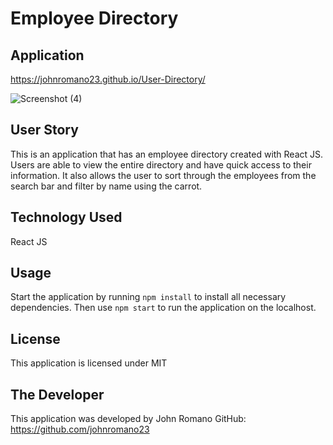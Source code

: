 # Employee Directory

## Application
https://johnromano23.github.io/User-Directory/

![Screenshot (4)](https://user-images.githubusercontent.com/63254285/85859647-7df88e80-b78b-11ea-8942-e3468e11f665.png)

## User Story
This is an application that has an employee directory created with React JS. Users are able to view the entire directory and have quick access to their information. It also allows the user to sort through the employees from the search bar and filter by name using the carrot.

## Technology Used
React JS

## Usage
Start the application by running `npm install` to install all necessary dependencies. 
Then use `npm start` to run the application on the localhost.

## License
This application is licensed under MIT

## The Developer
This application was developed by John Romano
GitHub: https://github.com/johnromano23
